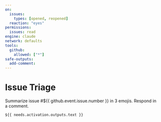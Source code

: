 ```yaml
---
on:
  issues:
    types: [opened, reopened]
  reaction: "eyes"
permissions:
  issues: read
engine: claude
network: defaults
tools:
  github:
    allowed: ["*"]
safe-outputs:
  add-comment:
---
```

# Issue Triage
Summarize issue #${{ github.event.issue.number }} in 3 emojis. Respond in a comment.

```
${{ needs.activation.outputs.text }}
```